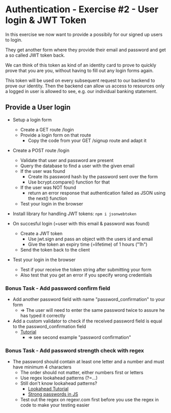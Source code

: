 # Authentication - Exercise #2 - User login & JWT Token

In this exercise we now want to provide a possibily for our signed up users to login.

They get another form where they provide their email and password and get a so called JWT token back. 

We can think of this token as kind of an identity card to prove to quickly prove that you are you, without having to fill out any login forms again.

This token will be used on every subsequent request to our backend to prove our identity. Then the backend can allow us access to resources only a logged in user is allowed to see, e.g. our individual banking statement.


## Provide a User login

* Setup a login form
    * Create a GET route /login
    * Provide a login form on that route
        * Copy the code from your GET /signup route and adapt it

* Create a POST route /login
    * Validate that user and password are present
    * Query the database to find a user with the given email
    * If the user was found
        * Create its password hash by the password sent over the form
        * Use bcrypt.compare() function for that
    * If the user was NOT found
        * return an error response that authentication failed as JSON
        using the next() function
    * Test your login in the browser


* Install library for handling JWT tokens: `npm i jsonwebtoken`

* On succesful login (=user with this email & password was found)
    * Create a JWT token
        * Use jwt.sign and pass an object with the users id and email 
        * Give the token an expiry time (=lifetime) of 1 hours ("1h")
    * Send the token back to the client

* Test your login in the browser
    * Test if your receive the token string after submitting your form
    * Also test that you get an error if you specify wrong credentials


### Bonus Task - Add password confirm field

* Add another password field with name "password_confirmation" to your form
    * => The user will need to enter the same password twice to assure he has typed it correctly
* Add a custom validator to check if the received password field is equal to the password_confirmation field
    * [Tutorial](https://express-validator.github.io/docs/custom-validators-sanitizers.html)
        * => see second example "password confirmation"


### Bonus Task - Add password strength check with regex

* The password should contain at least one letter and a number and must have minimum 4 characters 
    * The order should not matter, either numbers first or letters
    * Use regex lookahead patterns (?=...)
    * Still don't know lookahead patterns?
        * [Lookahead Tutorial](https://www.rexegg.com/regex-lookarounds.html)
        * [Strong passwords in JS](https://www.thepolyglotdeveloper.com/2015/05/use-regex-to-test-password-strength-in-javascript/)
    * Test out the regex on regexr.com first before you use the regex in code to make your testing easier
